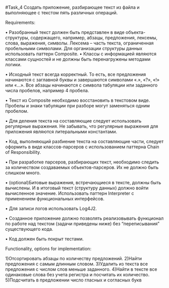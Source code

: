#Task_4
Cоздать приложение, разбирающее текст из файла и выполняющее с текстом пять различных операций.

Requirements:

• Разобранный текст должен быть представлен в виде объекта-структуры, содержащего, 
например, абзацы, предложения, лексемы, слова, выражения, символы. Лексема –
часть текста, ограниченная пробельными символами. Для организации структуры 
данных использовать паттерн Composite.
• Классы с информацией являются классами сущностей и не должны быть перенагружены 
методами логики.

• Исходный текст всегда корректный. То есть, все предложения начинаются с заглавной 
буквы и завершаются символами «.», «?», «!» или «…». Все абзацы начинаются с символа 
табуляции или заданного числа пробелов, например 4 пробела.

• Текст из Composite необходимо восстановить в текстовом виде. Пробелы и знаки 
табуляции при разборе могут заменяться одним пробелом.

• Для деления текста на составляющие следует использовать регулярные выражения. Не 
забывать, что регулярные выражения для приложения являются литеральными 
константами.

• Код, выполняющий разбиение текста на составляющие части, следует оформить в виде 
классов-парсеров с использованием паттерна Chain of Responsibility.

• При разработке парсеров, разбирающих текст, необходимо следить за количеством 
создаваемых объектов-парсеров. Их не должно быть слишком много.

• (optional)Битовые выражения, встречающиеся в тексте, должны быть вычислены. И в 
итоговый текст (структуру данных) должно войти вычисленное значение. Использовать
паттерн Interpreter с применением функциональных интерфейсов.

• Для записи логов использовать Log4J2.

• Созданное приложение должно позволять реализовывать функционал по работе над 
текстом (задачи приведены ниже) без “переписывания” существующего кода.

• Код должен быть покрыт тестами.

Functionality, options for implementation:

1)Отсортировать абзацы по количеству предложений.
2)Найти предложения с самым длинным словом.
3)Удалить из текста все предложения с числом слов меньше заданного.
4)Найти в тексте все одинаковые слова без учета регистра и посчитать их 
количество.
5)Подсчитать в предложении число гласных и согласных букв
